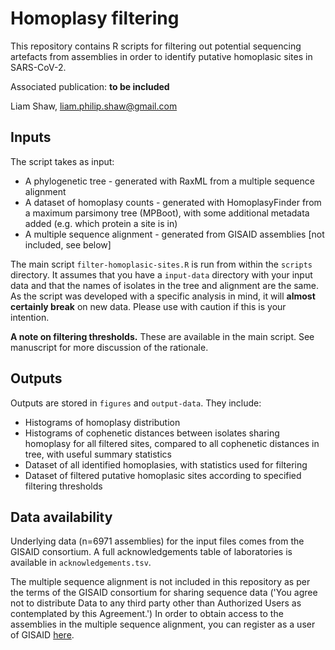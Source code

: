 # Homoplasy filtering

This repository contains R scripts for filtering out potential sequencing artefacts from assemblies in order to identify putative homoplasic sites in SARS-CoV-2.

Associated publication: **to be included** 

Liam Shaw, liam.philip.shaw@gmail.com


## Inputs

The script takes as input:

* A phylogenetic tree - generated with RaxML from a multiple sequence alignment
* A dataset of homoplasy counts - generated with HomoplasyFinder from a maximum parsimony tree (MPBoot), with some additional metadata added (e.g. which protein a site is in)
* A multiple sequence alignment - generated from GISAID assemblies [not included, see below] 

The main script `filter-homoplasic-sites.R` is run from within the `scripts` directory. It assumes that you have a `input-data` directory with your input data and that the names of isolates in the tree and alignment are the same. As the script was developed with a specific analysis in mind, it will **almost certainly break** on new data. Please use with caution if this is your intention. 

**A note on filtering thresholds.** These are available in the main script. See manuscript for more discussion of the rationale.  

## Outputs

Outputs are stored in `figures` and `output-data`. They include:

* Histograms of homoplasy distribution
* Histograms of cophenetic distances between isolates sharing homoplasy for all filtered sites, compared to all cophenetic distances in tree, with useful summary statistics
* Dataset of all identified homoplasies, with statistics used for filtering
* Dataset of filtered putative homoplasic sites according to specified filtering thresholds

## Data availability

Underlying data (n=6971 assemblies) for the input files comes from the GISAID consortium. A full acknowledgements table of laboratories is available in `acknowledgements.tsv`.

The multiple sequence alignment is not included in this repository as per the terms of the GISAID consortium for sharing sequence data ('You agree not to distribute Data to any third party other than Authorized Users as contemplated by this Agreement.') In order to obtain access to the assemblies in the multiple sequence alignment, you can register as a user of GISAID [here](https://www.gisaid.org/registration/register/). 
